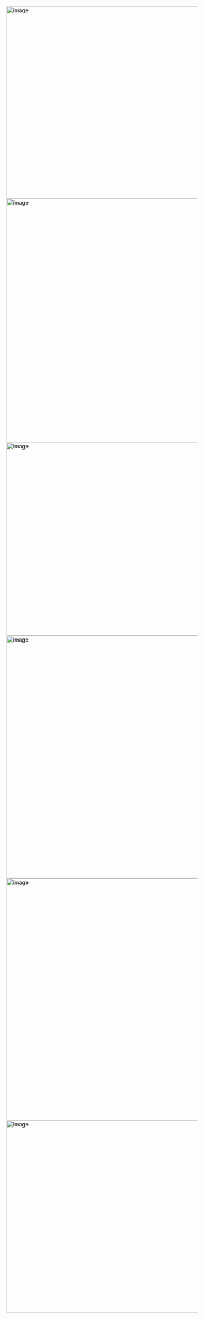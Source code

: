 <img width="907" height="505" alt="image" src="https://github.com/user-attachments/assets/19476d31-082a-421a-88f3-fc408c2efe96" />
<img width="1139" height="640" alt="image" src="https://github.com/user-attachments/assets/193b5816-5e18-4ffc-a6c5-33f72dc7cdce" />
<img width="907" height="508" alt="image" src="https://github.com/user-attachments/assets/6c4d8af1-225a-42a8-8b0e-c71f20805af3" />
<img width="1138" height="637" alt="image" src="https://github.com/user-attachments/assets/eb2f15b8-bd4d-4529-8377-9c5bfc1a872f" />
<img width="1134" height="636" alt="image" src="https://github.com/user-attachments/assets/56b730c4-0177-47e0-93e0-b7197416e99c" />
<img width="906" height="505" alt="image" src="https://github.com/user-attachments/assets/0bba5d3d-220d-417b-bb8f-7d837d72ce91" />



